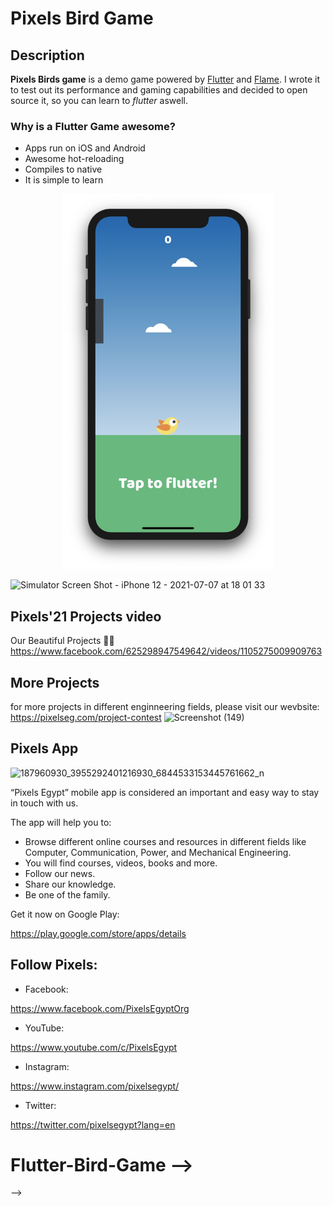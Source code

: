 # Pixels Bird Game
<!-- 
[![License: MIT](https://img.shields.io/github/license/ecklf/flutters.svg)](https://opensource.org/licenses/MIT)
<img alt="GitHub top language" src="https://img.shields.io/github/languages/top/ecklf/flutters.svg">
[![Powered by Flame](https://img.shields.io/badge/Powered%20by-%F0%9F%94%A5-orange.svg)](https://flame-engine.org)
<img alt="GitHub top language" src="https://img.shields.io/badge/Made%20with-Flutter-blue.svg"> -->

## Description

**Pixels Birds game** is a demo game powered by [Flutter](https://www.flutter.dev) and [Flame](https://flame-engine.org/). I wrote it to test out its performance and gaming capabilities and decided to open source it, so you can learn to _flutter_ aswell.

### Why is a Flutter Game awesome?

- Apps run on iOS and Android
- Awesome hot-reloading
- Compiles to native
- It is simple to learn

<p align="center">
<img height="600" width="auto" src="screenshot.png" />
</p>

![Simulator Screen Shot - iPhone 12 - 2021-07-07 at 18 01 33](https://user-images.githubusercontent.com/80456446/124807445-9eb50180-df12-11eb-9ff1-2740b79b0ee5.png)


## Pixels'21 Projects video
Our Beautiful Projects 🖤✨
https://www.facebook.com/625298947549642/videos/1105275009909763

## More Projects
for more projects in different enginneering fields, please visit our wevbsite:
https://pixelseg.com/project-contest
![Screenshot (149)](https://user-images.githubusercontent.com/80456446/124113398-b18b8a00-da6b-11eb-8faf-70db2402673c.png)


## Pixels App 
![187960930_3955292401216930_6844533153445761662_n](https://user-images.githubusercontent.com/80456446/124113684-00392400-da6c-11eb-8779-cea0193eefb6.jpg)

“Pixels Egypt” mobile app is considered an important and easy way to stay in touch with us.

The app will help you to:

- Browse different online courses and resources in different fields like Computer, Communication, Power, and Mechanical Engineering.
- You will find courses, videos, books and more.
- Follow our news.
- Share our knowledge.
- Be one of the family.

Get it now on Google Play:

https://play.google.com/store/apps/details


## Follow Pixels:

- Facebook:

https://www.facebook.com/PixelsEgyptOrg

- YouTube:

https://www.youtube.com/c/PixelsEgypt

- Instagram:

https://www.instagram.com/pixelsegypt/

- Twitter:

https://twitter.com/pixelsegypt?lang=en



<!-- ## Contributing

Contributions are what make the open source community such an amazing place to be learn, inspire, and create. Any contributions you make are **greatly appreciated**.

1. Fork the Project
2. Create your Feature Branch (`git checkout -b feature/AmazingFeature`)
3. Commit your Changes (`git commit -m 'Add some AmazingFeature`)
4. Push to the Branch (`git push origin feature/AmazingFeature`)
5. Open a Pull Request
<!-- 
## Special Thanks

- Flutter and Flame Discord community
- [@japalekhin (check out his Flame guides)](https://github.com/japalekhin)
<!-- 
## License

Distributed under the MIT License. See `LICENSE` for more information. -->
# Flutter-Bird-Game -->
 -->
